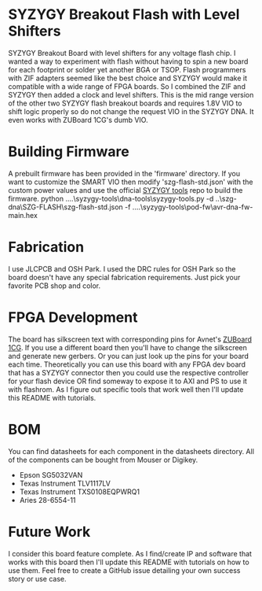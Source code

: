 # SYZYGY Breakout Flash with Level Shifters
SYZYGY Breakout Board with level shifters for any voltage flash chip. I wanted a way to experiment with flash without having to spin a new board for each footprint or solder yet another BGA or TSOP. Flash programmers with ZIF adapters seemed like the best choice and SYZYGY would make it compatible with a wide range of FPGA boards. So I combined the ZIF and SYZYGY then added a clock and level shifters. This is the mid range version of the other two SYZYGY flash breakout boards and requires 1.8V VIO to shift logic properly so do not change the request VIO in the SYZYGY DNA. It even works with ZUBoard 1CG's dumb VIO.

# Building Firmware
A prebuilt firmware has been provided in the 'firmware' directory. If you want to customize the SMART VIO then modify 'szg-flash-std.json' with the custom power values and use the official [SYZYGY tools](https://github.com/SYZYGYfpga/syzygy-tools/) repo to build the firmware. 
python ..\..\syzygy-tools\dna-tools\syzygy-tools.py -d ..\szg-dna\SZG-FLASH\szg-flash-std.json -f ..\..\syzygy-tools\pod-fw\avr-dna-fw-main.hex

# Fabrication
I use JLCPCB and OSH Park. I used the DRC rules for OSH Park so the board doesn't have any special fabrication requirements. Just pick your favorite PCB shop and color.

# FPGA Development
The board has silkscreen text with corresponding pins for Avnet's [ZUBoard 1CG](https://www.avnet.com/wps/portal/us/products/avnet-boards/avnet-board-families/zuboard-1cg/). If you use a different board then you'll have to change the silkscreen and generate new gerbers. Or you can just look up the pins for your board each time. Theoretically you can use this board with any FPGA dev board that has a SYZYGY connector then you could use the respective controller for your flash device OR find someway to expose it to AXI and PS to use it with flashrom. As I figure out specific tools that work well then I'll update this README with tutorials.

# BOM
You can find datasheets for each component in the datasheets directory. All of the components can be bought from Mouser or Digikey. 
* Epson SG5032VAN
* Texas Instrument TLV1117LV
* Texas Instrument TXS0108EQPWRQ1
* Aries 28-6554-11

# Future Work
I consider this board feature complete. As I find/create IP and software that works with this board then I'll update this README with tutorials on how to use them. Feel free to create a GitHub issue detailing your own success story or use case.

